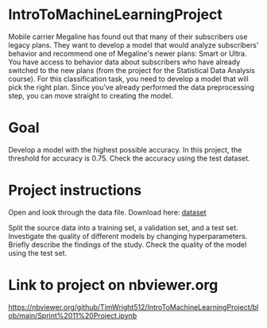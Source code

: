 # IntroToMachineLearningProject

Mobile carrier Megaline has found out that many of their subscribers use legacy plans. They want to develop a model that would analyze subscribers' behavior and recommend one of Megaline's newer plans: Smart or Ultra. 
You have access to behavior data about subscribers who have already switched to the new plans (from the project for the Statistical Data Analysis course). For this classification task, you need to develop a model that will pick the right plan. Since you’ve already performed the data preprocessing step, you can move straight to creating the model.  

# Goal
Develop a model with the highest possible accuracy. In this project, the threshold for accuracy is 0.75. Check the accuracy using the test dataset.  

# Project instructions
Open and look through the data file. Download here: [dataset](https://practicum-content.s3.us-west-1.amazonaws.com/datasets/users_behavior.csv)

Split the source data into a training set, a validation set, and a test set.
Investigate the quality of different models by changing hyperparameters. Briefly describe the findings of the study.
Check the quality of the model using the test set.


# Link to project on nbviewer.org
https://nbviewer.org/github/TimWright512/IntroToMachineLearningProject/blob/main/Sprint%2011%20Project.ipynb
